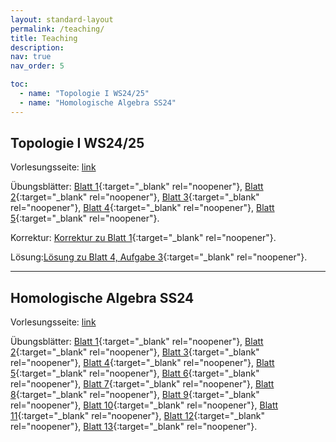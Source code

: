 ```yaml
---
layout: standard-layout
permalink: /teaching/
title: Teaching
description: 
nav: true
nav_order: 5

toc:
  - name: "Topologie I WS24/25"
  - name: "Homologische Algebra SS24"
---
```


## Topologie I WS24/25

Vorlesungsseite: [link](https://www.math.uni-duesseldorf.de/~zibrowius/2024ws_top.html)

Übungsblätter:
[Blatt 1](/assets/pdf/TopologieWS2425/Topologie_Blatt01.pdf){:target="_blank" rel="noopener"}, 
[Blatt 2](/assets/pdf/TopologieWS2425/Topologie_Blatt02.pdf){:target="_blank" rel="noopener"},
[Blatt 3](/assets/pdf/TopologieWS2425/Topologie_Blatt03.pdf){:target="_blank" rel="noopener"},
[Blatt 4](/assets/pdf/TopologieWS2425/Topologie_Blatt04.pdf){:target="_blank" rel="noopener"},
[Blatt 5](/assets/pdf/TopologieWS2425/Topologie_Blatt05.pdf){:target="_blank" rel="noopener"}.

Korrektur:
[Korrektur zu Blatt 1](/assets/pdf/TopologieWS2425/Topologie_Blatt01_Korrektur.pdf){:target="_blank" rel="noopener"}.

Lösung:[Lösung zu Blatt 4, Aufgabe 3](/assets/pdf/TopologieWS2425/Topologie_Blatt04_Aufgabe3_Loesung.pdf){:target="_blank" rel="noopener"}.

---
## Homologische Algebra SS24

Vorlesungsseite: [link](https://www.math.uni-duesseldorf.de/~zibrowius/2024ss_HA.html)

Übungsblätter:
[Blatt 1](/assets/pdf/HomologischeAlgebraSS24/Homologische_Algebra_Blatt01.pdf){:target="_blank" rel="noopener"}, 
[Blatt 2](/assets/pdf/HomologischeAlgebraSS24/Homologische_Algebra_Blatt02.pdf){:target="_blank" rel="noopener"},
[Blatt 3](/assets/pdf/HomologischeAlgebraSS24/Homologische_Algebra_Blatt03.pdf){:target="_blank" rel="noopener"},
[Blatt 4](/assets/pdf/HomologischeAlgebraSS24/Homologische_Algebra_Blatt04.pdf){:target="_blank" rel="noopener"},
[Blatt 5](/assets/pdf/HomologischeAlgebraSS24/Homologische_Algebra_Blatt05.pdf){:target="_blank" rel="noopener"},
[Blatt 6](/assets/pdf/HomologischeAlgebraSS24/Homologische_Algebra_Blatt06.pdf){:target="_blank" rel="noopener"},
[Blatt 7](/assets/pdf/HomologischeAlgebraSS24/Homologische_Algebra_Blatt07.pdf){:target="_blank" rel="noopener"},
[Blatt 8](/assets/pdf/HomologischeAlgebraSS24/Homologische_Algebra_Blatt08.pdf){:target="_blank" rel="noopener"},
[Blatt 9](/assets/pdf/HomologischeAlgebraSS24/Homologische_Algebra_Blatt09.pdf){:target="_blank" rel="noopener"},
[Blatt 10](/assets/pdf/HomologischeAlgebraSS24/Homologische_Algebra_Blatt10.pdf){:target="_blank" rel="noopener"},
[Blatt 11](/assets/pdf/HomologischeAlgebraSS24/Homologische_Algebra_Blatt11.pdf){:target="_blank" rel="noopener"},
[Blatt 12](/assets/pdf/HomologischeAlgebraSS24/Homologische_Algebra_Blatt12.pdf){:target="_blank" rel="noopener"},
[Blatt 13](/assets/pdf/HomologischeAlgebraSS24/Homologische_Algebra_Blatt13.pdf){:target="_blank" rel="noopener"}.
